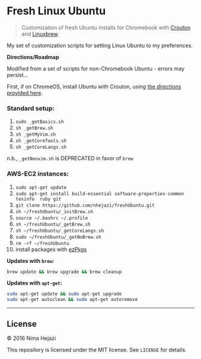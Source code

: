 # Fresh Linux Ubuntu

> Customization of fresh Ubuntu installs for Chromebook with
[Crouton](https://github.com/dnschneid/crouton) and
[Linuxbrew](http://linuxbrew.sh/).

My set of customization scripts for setting Linux Ubuntu to my preferences.

**Directions/Roadmap**

Modified from a set of scripts for non-Chromebook Ubuntu - errors may persist...

First, if on ChromeOS, install Ubuntu with Crouton, using [the directions
provided
here](https://www.linux.com/learn/tutorials/795730-how-to-easily-install-ubuntu-on-chromebook-with-crouton).

### Standard setup:
1. `sudo _getBasics.sh`
2. `sh _getBrew.sh`
3. `sh _getMyVim.sh`
4. `sh _getCoreTools.sh`
5. `sh _getCoreLangs.sh`

n.b., `_getNeovim.sh` is DEPRECATED in favor of `brew`

### AWS-EC2 instances:
1. `sudo apt-get update`
2. `sudo apt-get install build-essential software-properties-common texinfo 
   ruby git`
3. `git clone https://github.com/nhejazi/freshUbuntu.git`
4. `sh ~/freshUbuntu/_initBrew.sh`
5. `source ~/.bashrc ~/.profile`
6. `sh ~/freshUbuntu/_getBrew.sh`
7. `sh ~/freshUbuntu/_getCoreLangs.sh`
8. `sudo ~/freshUbuntu/_getNoBrew.sh`
9. `rm -rf ~/freshUbuntu`
10. install packages with [ezPkgs](https://github.com/nhejazi/ezPkgs)

__Updates with `brew`:__
```bash
brew update && brew upgrade && brew cleanup
```

__Updates with `apt-get`:__
```bash
sudo apt-get update && sudo apt-get upgrade
sudo apt-get autoclean && sudo apt-get autoremove
```

---

## License

&copy; 2016 Nima Hejazi

This repository is licensed under the MIT license. See `LICENSE` for details.
